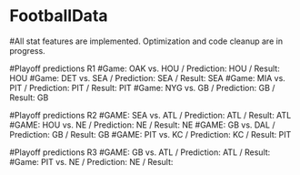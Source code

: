 # FootballData
#All stat features are implemented.
Optimization and code cleanup are in progress.

#Playoff predictions R1
#Game: OAK vs. HOU / Prediction: HOU / Result: HOU
#Game: DET vs. SEA / Prediction: SEA / Result: SEA
#Game: MIA vs. PIT / Prediction: PIT / Result: PIT
#Game: NYG vs. GB  / Prediction: GB  / Result: GB

#Playoff predictions R2
#GAME: SEA vs. ATL / Prediction: ATL / Result: ATL
#GAME: HOU vs. NE / Prediction: NE   / Result: NE
#GAME: GB vs. DAL / Prediction: GB   / Result: GB
#GAME: PIT vs. KC / Prediction: KC   / Result: PIT

#Playoff predictions R3
#GAME: GB vs. ATL / Prediction: ATL / Result: 
#Game: PIT vs. NE / Prediction: NE / Result:


